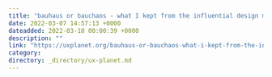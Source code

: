```yaml
---
title: "bauhaus or bauchaos - what I kept from the influential design movement (is not what you think)"
date: 2022-03-07 14:57:13 +0000
dateadded: 2022-03-10 00:00:39 +0000
description: ""
link: "https://uxplanet.org/bauhaus-or-bauchaos-what-i-kept-from-the-influential-design-movement-is-not-what-you-think-1ced98504577?source=rss----819cc2aaeee0---4"
category:
directory: _directory/ux-planet.md
---
```

